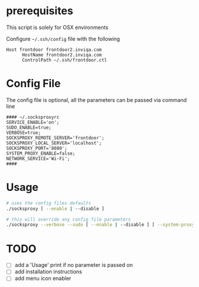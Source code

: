 # prerequisites
This script is solely for OSX environments

Configure `~/.ssh/config` file with the following
```
Host frontdoor frontdoor2.inviqa.com
      HostName frontdoor2.inviqa.com
      ControlPath ~/.ssh/frontdoor.ctl
```

# Config File
The config file is optional, all the parameters can be passed via command line
```
#### ~/.socksproxyrc
SERVICE_ENABLE='on';
SUDO_ENABLE=true;
VERBOSE=true;
SOCKSPROXY_REMOTE_SERVER='frontdoor';
SOCKSPROXY_LOCAL_SERVER='localhost';
SOCKSPROXY_PORT='8080';
SYSTEM_PROXY_ENABLE=false;
NETWORK_SERVICE='Wi-Fi';
####

```
# Usage

```bash
# uses the config files defaults
./socksproxy [ --enable | --disable ]

# this will override any config file parameters
./socksproxy --verbose --sudo [ --enable | --disable ] [ --system-proxy ] --remote server_name --local server_name --port port_number --network service
```
# TODO
- [ ] add a 'Usage' print if no parameter is passed on
- [ ] add installation instructions
- [ ] add menu icon enabler
